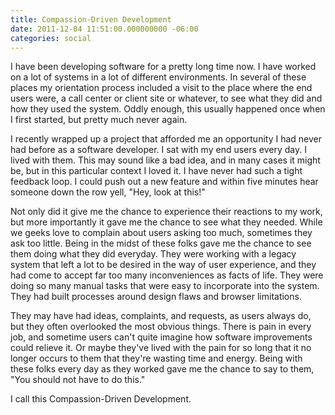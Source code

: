 ```yaml
---
title: Compassion-Driven Development
date: 2011-12-04 11:51:00.000000000 -06:00
categories: social
---
```

I have been developing software for a pretty long time now. I have worked on a lot of systems in a lot of different environments. In several of these places my orientation process included a visit to the place where the end users were, a call center or client site or whatever, to see what they did and how they used the system. Oddly enough, this usually happened once when I first started, but pretty much never again.

I recently wrapped up a project that afforded me an opportunity I had never had before as a software developer. I sat with my end users every day. I lived with them. This may sound like a bad idea, and in many cases it might be, but in this particular context I loved it. I have never had such a tight feedback loop. I could push out a new feature and within five minutes hear someone down the row yell, "Hey, look at this!"

Not only did it give me the chance to experience their reactions to my work, but more importantly it gave me the chance to see what they needed. While we geeks love to complain about users asking too much, sometimes they ask too little. Being in the midst of these folks gave me the chance to see them doing what they did everyday. They were working with a legacy system that left a lot to be desired in the way of user experience, and they had come to accept far too many inconveniences as facts of life. They were doing so many manual tasks that were easy to incorporate into the system. They had built processes around design flaws and browser limitations.

They may have had ideas, complaints, and requests, as users always do, but they often overlooked the most obvious things. There is pain in every job, and sometime users can't quite imagine how software improvements could relieve it. Or maybe they've lived with the pain for so long that it no longer occurs to them that they're wasting time and energy. Being with these folks every day as they worked gave me the chance to say to them, "You should not have to do this."

I call this Compassion-Driven Development.
